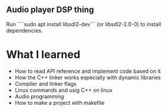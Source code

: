 ## Audio player DSP thing
Run ````sudo apt install libsdl2-dev``` (or libsdl2-2.0-0) to install dependencies.

# What I learned
- How to read API reference and implement code based on it
- How the C++ linker works especially with dynamic libraries
- Compiler and linker flags
- Linux commands and usig C++ on linux
- Audio programming
- How to make a project with makefile
